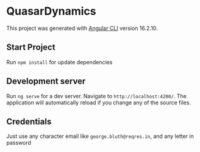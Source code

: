# QuasarDynamics

This project was generated with [Angular CLI](https://github.com/angular/angular-cli) version 16.2.10.

## Start Project

Run `npm install` for update dependencies

## Development server

Run `ng serve` for a dev server. Navigate to `http://localhost:4200/`. The application will automatically reload if you change any of the source files.

## Credentials

Just use any character email like `george.bluth@reqres.in`, and any letter in password

